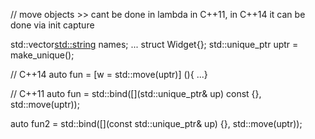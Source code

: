 

// move objects >> cant be done in lambda in C++11, in C++14 it can be done via init capture

 std::vector<std::string> names;
 ...
 struct Widget{};
 std::unique_ptr<Widget> uptr = make_unique<Widget>();

 // C++14
 auto fun = [w = std::move(uptr)] (){ ...}

 // C++11
 auto fun = std::bind([](std::unique_ptr<Widget>& up) const {}, std::move(uptr));

 auto fun2 = std::bind([](const std::unique_ptr<Widget>& up) {}, std::move(uptr));